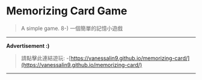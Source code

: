 # Memorizing Card Game
>A simple game. 8-)
>一個簡單的記憶小遊戲

---
__Advertisement :)__
>請點擊此連結遊玩:
>-[https://vanessalin9.github.io/memorizing-card/](https://vanessalin9.github.io/memorizing-card/)

---
